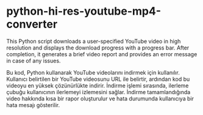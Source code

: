 # python-hi-res-youtube-mp4-converter
This Python script downloads a user-specified YouTube video in high resolution and displays the download progress with a progress bar. After completion, it generates a brief video report and provides an error message in case of any issues.


Bu kod, Python kullanarak YouTube videolarını indirmek için kullanılır. Kullanıcı belirtilen bir YouTube videosunu URL ile belirtir, ardından kod bu videoyu en yüksek çözünürlükte indirir. İndirme işlemi sırasında, ilerleme çubuğu kullanıcının ilerlemeyi izlemesini sağlar. İndirme tamamlandığında video hakkında kısa bir rapor oluşturulur ve hata durumunda kullanıcıya bir hata mesajı gösterilir.
